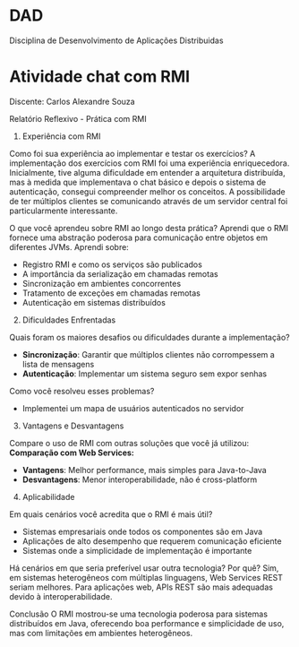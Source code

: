 # DAD
Disciplina de Desenvolvimento de Aplicações Distribuidas

# Atividade chat com RMI
Discente: Carlos Alexandre Souza

Relatório Reflexivo - Prática com RMI

1. Experiência com RMI

Como foi sua experiência ao implementar e testar os exercícios?
A implementação dos exercícios com RMI foi uma experiência enriquecedora. Inicialmente, tive alguma dificuldade em entender a arquitetura distribuída, mas à medida que implementava o chat básico e depois o sistema de autenticação, consegui compreender melhor os conceitos. A possibilidade de ter múltiplos clientes se comunicando através de um servidor central foi particularmente interessante.

O que você aprendeu sobre RMI ao longo desta prática?
Aprendi que o RMI fornece uma abstração poderosa para comunicação entre objetos em diferentes JVMs. Aprendi sobre:
- Registro RMI e como os serviços são publicados
- A importância da serialização em chamadas remotas
- Sincronização em ambientes concorrentes
- Tratamento de exceções em chamadas remotas
- Autenticação em sistemas distribuídos

2. Dificuldades Enfrentadas

Quais foram os maiores desafios ou dificuldades durante a implementação?
- **Sincronização**: Garantir que múltiplos clientes não corrompessem a lista de mensagens
- **Autenticação**: Implementar um sistema seguro sem expor senhas

Como você resolveu esses problemas?
- Implementei um mapa de usuários autenticados no servidor

3. Vantagens e Desvantagens

Compare o uso de RMI com outras soluções que você já utilizou:
**Comparação com Web Services:**
- **Vantagens**: Melhor performance, mais simples para Java-to-Java
- **Desvantagens**: Menor interoperabilidade, não é cross-platform

4. Aplicabilidade

Em quais cenários você acredita que o RMI é mais útil?
- Sistemas empresariais onde todos os componentes são em Java
- Aplicações de alto desempenho que requerem comunicação eficiente
- Sistemas onde a simplicidade de implementação é importante

Há cenários em que seria preferível usar outra tecnologia? Por quê?
Sim, em sistemas heterogêneos com múltiplas linguagens, Web Services REST seriam melhores. Para aplicações web, APIs REST são mais adequadas devido à interoperabilidade.

Conclusão
O RMI mostrou-se uma tecnologia poderosa para sistemas distribuídos em Java, oferecendo boa performance e simplicidade de uso, mas com limitações em ambientes heterogêneos.

